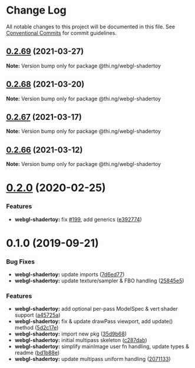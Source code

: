 # Change Log

All notable changes to this project will be documented in this file.
See [Conventional Commits](https://conventionalcommits.org) for commit guidelines.

## [0.2.69](https://github.com/thi-ng/umbrella/compare/@thi.ng/webgl-shadertoy@0.2.68...@thi.ng/webgl-shadertoy@0.2.69) (2021-03-27)

**Note:** Version bump only for package @thi.ng/webgl-shadertoy





## [0.2.68](https://github.com/thi-ng/umbrella/compare/@thi.ng/webgl-shadertoy@0.2.67...@thi.ng/webgl-shadertoy@0.2.68) (2021-03-20)

**Note:** Version bump only for package @thi.ng/webgl-shadertoy





## [0.2.67](https://github.com/thi-ng/umbrella/compare/@thi.ng/webgl-shadertoy@0.2.66...@thi.ng/webgl-shadertoy@0.2.67) (2021-03-17)

**Note:** Version bump only for package @thi.ng/webgl-shadertoy





## [0.2.66](https://github.com/thi-ng/umbrella/compare/@thi.ng/webgl-shadertoy@0.2.65...@thi.ng/webgl-shadertoy@0.2.66) (2021-03-12)

**Note:** Version bump only for package @thi.ng/webgl-shadertoy





# [0.2.0](https://github.com/thi-ng/umbrella/compare/@thi.ng/webgl-shadertoy@0.1.4...@thi.ng/webgl-shadertoy@0.2.0) (2020-02-25)


### Features

* **webgl-shadertoy:** fix [#199](https://github.com/thi-ng/umbrella/issues/199), add generics ([e392774](https://github.com/thi-ng/umbrella/commit/e392774945e4d29f145dba2fd17f99919b2c5fd5))





# 0.1.0 (2019-09-21)

### Bug Fixes

* **webgl-shadertoy:** update imports ([7d6ed77](https://github.com/thi-ng/umbrella/commit/7d6ed77))
* **webgl-shadertoy:** update texture/sampler & FBO handling ([25845e5](https://github.com/thi-ng/umbrella/commit/25845e5))

### Features

* **webgl-shadertoy:** add optional per-pass ModelSpec & vert shader support ([a45725a](https://github.com/thi-ng/umbrella/commit/a45725a))
* **webgl-shadertoy:** fix & update drawPass viewport, add update() method ([5d2c17e](https://github.com/thi-ng/umbrella/commit/5d2c17e))
* **webgl-shadertoy:** import new pkg ([35d9b68](https://github.com/thi-ng/umbrella/commit/35d9b68))
* **webgl-shadertoy:** initial multipass skeleton ([c287dab](https://github.com/thi-ng/umbrella/commit/c287dab))
* **webgl-shadertoy:** simplify mainImage user fn handling, update types & readme ([bd1b88e](https://github.com/thi-ng/umbrella/commit/bd1b88e))
* **webgl-shadertoy:** update multipass uniform handling ([2071133](https://github.com/thi-ng/umbrella/commit/2071133))
